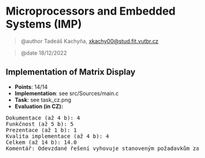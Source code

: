 # Microprocessors and Embedded Systems (IMP)

> @author Tadeáš Kachyňa, <xkachy00@stud.fit.vutbr.cz>

> @date 18/12/2022

## Implementation of Matrix Display

* **Points**: 14/14
* **Implementation**: see src/Sources/main.c
* **Task**: see task_cz.png
* **Evaluation (in CZ):** 
<pre>
Dokumentace (až 4 b): 4
Funkčnost (až 5 b): 5
Prezentace (až 1 b): 1
Kvalita implementace (až 4 b): 4
Celkem (až 14 b): 14.0
Komentář: Odevzdané řešení vyhovuje stanoveným požadavkům zadání. Poměrně slušná dokumentace a vše se zdá být plně funkční.
</pre>
